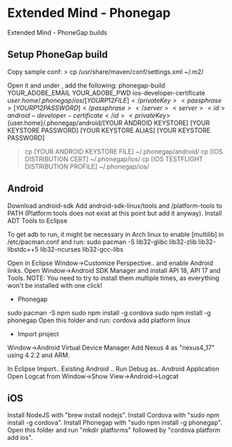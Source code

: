 Extended Mind - Phonegap
========================

Extended Mind - PhoneGap builds

Setup PhoneGap build
--------------------

  Copy sample conf:
    > cp /usr/share/maven/conf/settings.xml ~/.m2/

  Open it and under <servers>, add the following:
      <servers>
          <server>
        <id>phonegap-build</id>
        <username>YOUR_ADOBE_EMAIL</username>
        <password>YOUR_ADOBE_PWD</password>
      </server>
      <server>
        <id>ios-developer-certificate</id>
        <privateKey>${user.home}/.phonegap/ios/[YOUR P12 FILE]</privateKey>
        <passphrase>[YOUR P12 PASSWORD]</passphrase>
      </server>
      <server>
        <id>android-developer-certificate</id>
        <privateKey>${user.home}/.phonegap/android/[YOUR ANDROID KEYSTORE]</privateKey>
        <passphrase>[YOUR KEYSTORE PASSWORD]</passphrase>
        <username>[YOUR KEYSTORE ALIAS]</username>
        <password>[YOUR KEYSTORE PASSWORD]</password>
      </server>

   > cp [YOUR ANDROID KEYSTORE FILE] ~/.phonegap/android/
   > cp [IOS DISTRIBUTION CERT] ~/.phonegap/ios/
   > cp [IOS TESTFLIGHT DISTRIBUTION PROFILE] ~/.phonegap/ios/

Android
-------

Download android-sdk
Add android-sdk-linux/tools and /platform-tools to PATH (Platform tools does not exist at this point but add it anyway).
Install ADT Tools to Eclipse

To get adb to run, it might be necessary in Arch linux to enable [multilib] in /etc/pacman.conf and run:
sudo pacman -S lib32-glibc lib32-zlib lib32-libstdc++5 lib32-ncurses lib32-gcc-libs

Open in Eclipse Window->Customize Perspective.. and enable Android links.
Open Window->Android SDK Manager and install API 18, API 17 and Tools.
NOTE: You need to try to install them multiple times, as everything won't be installed with one click!

* Phonegap

sudo pacman -S npm
sudo npm install -g cordova
sudo npm install -g phonegap
Open this folder and run:
cordova add platform linux

* Import project

Window->Android Virtual Device Manager
Add Nexus 4 as "nexus4_17" using 4.2.2 and ARM.

In Eclipse Import.. Existing Android ..
Run Debug as.. Android Application
Open Logcat from Window->Show View->Android->Logcat

iOS
---

Install NodeJS with "brew install nodejs".
Install Cordova with "sudo npm install -g cordova".
Install Phonegap with "sudo npm install -g phonegap".
Open this folder and run "mkdir platforms" followed by "cordova platform add ios".
